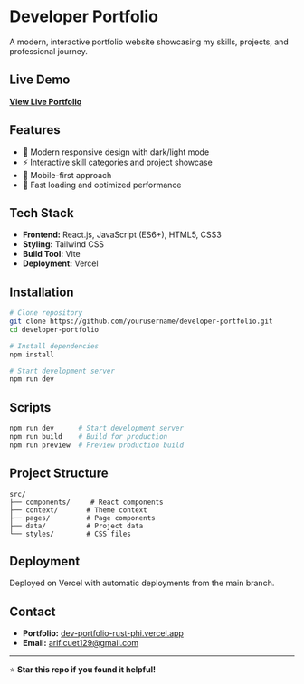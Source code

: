 # Developer Portfolio

A modern, interactive portfolio website showcasing my skills, projects, and professional journey.

## Live Demo
**[View Live Portfolio](https://dev-portfolio-rust-phi.vercel.app/)**

## Features
- 🎨 Modern responsive design with dark/light mode
- ⚡ Interactive skill categories and project showcase
- 📱 Mobile-first approach
- 🚀 Fast loading and optimized performance

## Tech Stack
- **Frontend:** React.js, JavaScript (ES6+), HTML5, CSS3
- **Styling:** Tailwind CSS
- **Build Tool:** Vite
- **Deployment:** Vercel

## Installation

```bash
# Clone repository
git clone https://github.com/yourusername/developer-portfolio.git
cd developer-portfolio

# Install dependencies
npm install

# Start development server
npm run dev
```

## Scripts

```bash
npm run dev      # Start development server
npm run build    # Build for production
npm run preview  # Preview production build
```

## Project Structure

```
src/
├── components/     # React components
├── context/       # Theme context
├── pages/         # Page components
├── data/          # Project data
└── styles/        # CSS files
```

## Deployment

Deployed on Vercel with automatic deployments from the main branch.

## Contact

- **Portfolio:** [dev-portfolio-rust-phi.vercel.app](https://dev-portfolio-rust-phi.vercel.app/)
- **Email:** arif.cuet129@gmail.com
  

---

⭐ **Star this repo if you found it helpful!**
